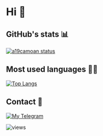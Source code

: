 # Hi 👋

## GitHub's stats 📊

[![a19camoan status](https://readme-stats.clckblog.space/api?username=a19camoan&show_icons=true&count_private=true&title_color=58a6ff&text_color=58a6ff&icon_color=58a6ff&bg_color=0d1117)](https://github.com/a19camoan/github-readme-stats)

## Most used languages 👩‍💻

[![Top Langs](https://readme-stats.clckblog.space/api/top-langs/?username=a19camoan&layout=compact&title_color=58a6ff&text_color=58a6ff&icon_color=58a6ff&bg_color=0d1117)](https://github.com/anuraghazra/github-readme-stats)

## Contact 📲

[![My Telegram](https://img.shields.io/badge/-TELEGRAM-2CA5E0?style=for-the-badge&logo=telegram&logoColor=white)](https://t.me/AndresCM)

![views](https://komarev.com/ghpvc/?username=a19camoan&color=blueviolet&style=plastic)
